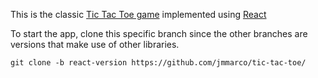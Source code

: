 This is the classic [Tic Tac Toe game](https://en.wikipedia.org/wiki/Tic-tac-toe) implemented using [React](https://reactjs.org/)

To start the app, clone this specific branch since the other branches are versions that make use of other libraries.

```
git clone -b react-version https://github.com/jmmarco/tic-tac-toe/
```

